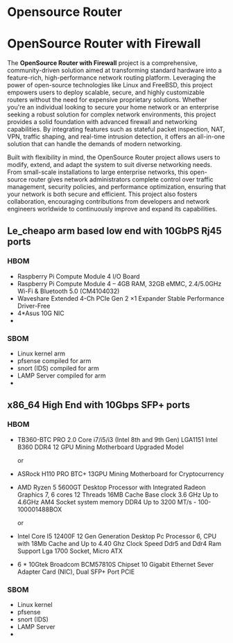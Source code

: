 # Opensource Router
# OpenSource Router with Firewall

The **OpenSource Router with Firewall** project is a comprehensive, community-driven solution aimed at transforming standard hardware into a feature-rich, high-performance network routing platform. Leveraging the power of open-source technologies like Linux and FreeBSD, this project empowers users to deploy scalable, secure, and highly customizable routers without the need for expensive proprietary solutions. Whether you're an individual looking to secure your home network or an enterprise seeking a robust solution for complex network environments, this project provides a solid foundation with advanced firewall and networking capabilities. By integrating features such as stateful packet inspection, NAT, VPN, traffic shaping, and real-time intrusion detection, it offers an all-in-one solution that can handle the demands of modern networking.

Built with flexibility in mind, the OpenSource Router project allows users to modify, extend, and adapt the system to suit diverse networking needs. From small-scale installations to large enterprise networks, this open-source router gives network administrators complete control over traffic management, security policies, and performance optimization, ensuring that your network is both secure and efficient. This project also fosters collaboration, encouraging contributions from developers and network engineers worldwide to continuously improve and expand its capabilities.

## Le_cheapo arm based low end with 10GbPS Rj45 ports
### HBOM
- Raspberry Pi Compute Module 4 I/O Board
- Raspberry Pi Compute Module 4 – 4GB RAM, 32GB eMMC, 2.4/5.0GHz Wi-Fi & Bluetooth 5.0 (CM4104032)
- Waveshare Extended 4-Ch PCIe Gen 2 ×1 Expander Stable Performance Driver-Free
- 4*Asus 10G NIC
- 
### SBOM

- Linux kernel arm
- pfsense compiled for arm
- snort (IDS) compiled for arm
- LAMP Server compiled for arm
- 
## x86_64 High End with  10Gbps SFP+ ports
### HBOM

- TB360-BTC PRO 2.0 Core i7/i5/i3 (Intel 8th and 9th Gen) LGA1151 Intel B360 DDR4 12 GPU Mining Motherboard Upgraded Model 
    
    or 
- ASRock H110 PRO BTC+ 13GPU Mining Motherboard for Cryptocurrency
- AMD Ryzen 5 5600GT Desktop Processor with Integrated Radeon Graphics 7, 6 cores 12 Threads 16MB Cache Base clock 3.6 GHz Up to 4.6GHz AM4 Socket system memory DDR4 Up to 3200 MT/s - 100-100001488BOX 
 
    or

- Intel Core I5 12400F 12 Gen Generation Desktop Pc Processor 6, CPU with 18Mb Cache and Up to 4.40 Ghz Clock Speed Ddr5 and Ddr4 Ram Support Lga 1700 Socket, Micro ATX
- 6 * 10Gtek Broadcom BCM57810S Chipset 10 Gigabit Ethernet Sever Adapter Card (NIC), Dual SFP+ Port PCIE

### SBOM

- Linux kernel
- pfsense
- snort (IDS)
- LAMP Server
- 


